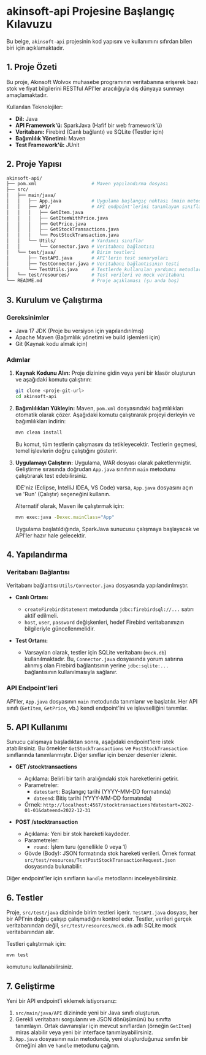 # akinsoft-api Projesine Başlangıç Kılavuzu

Bu belge, `akinsoft-api` projesinin kod yapısını ve kullanımını sıfırdan bilen biri için açıklamaktadır.

## 1. Proje Özeti

Bu proje, Akınsoft Wolvox muhasebe programının veritabanına erişerek bazı stok ve fiyat bilgilerini RESTful API'ler aracılığıyla dış dünyaya sunmayı amaçlamaktadır. 

Kullanılan Teknolojiler:
- **Dil:** Java
- **API Framework'ü:** SparkJava (Hafif bir web framework'ü)
- **Veritabanı:** Firebird (Canlı bağlantı) ve SQLite (Testler için)
- **Bağımlılık Yönetimi:** Maven
- **Test Framework'ü:** JUnit

## 2. Proje Yapısı

```bash
akinsoft-api/
├── pom.xml                    # Maven yapılandırma dosyası
├── src/
│   ├── main/java/
│   │   ├── App.java           # Uygulama başlangıç noktası (main metodu)
│   │   ├── API/               # API endpoint'lerini tanımlayan sınıflar
│   │   │   ├── GetItem.java
│   │   │   ├── GetItemWithPrice.java
│   │   │   ├── GetPrice.java
│   │   │   ├── GetStockTransactions.java
│   │   │   └── PostStockTransaction.java
│   │   └── Utils/             # Yardımcı sınıflar
│   │       └── Connector.java # Veritabanı bağlantısı
│   └── test/java/             # Birim testleri
│       ├── TestAPI.java       # API'lerin test senaryoları
│       ├── TestConnector.java # Veritabanı bağlantısının testi
│       └── TestUtils.java     # Testlerde kullanılan yardımcı metodlar
│   └── test/resources/        # Test verileri ve mock veritabanı
└── README.md                  # Proje açıklaması (şu anda boş)
```

## 3. Kurulum ve Çalıştırma

### Gereksinimler
- Java 17 JDK (Proje bu versiyon için yapılandırılmış)
- Apache Maven (Bağımlılık yönetimi ve build işlemleri için)
- Git (Kaynak kodu almak için)

### Adımlar

1. **Kaynak Kodunu Alın:** Proje dizinine gidin veya yeni bir klasör oluşturun ve aşağıdaki komutu çalıştırın:
   ```bash
   git clone <proje-git-url>
   cd akinsoft-api
   ```

2. **Bağımlılıkları Yükleyin:** Maven, `pom.xml` dosyasındaki bağımlılıkları otomatik olarak çözer. Aşağıdaki komutu çalıştırarak projeyi derleyin ve bağımlılıkları indirin:
   ```bash
   mvn clean install
   ```
   Bu komut, tüm testlerin çalışmasını da tetikleyecektir. Testlerin geçmesi, temel işlevlerin doğru çalıştığını gösterir.

3. **Uygulamayı Çalıştırın:**
   Uygulama, WAR dosyası olarak paketlenmiştir. Geliştirme sırasında doğrudan `App.java` sınıfının `main` metodunu çalıştırarak test edebilirsiniz. 
   
   IDE'niz (Eclipse, IntelliJ IDEA, VS Code) varsa, `App.java` dosyasını açın ve 'Run' (Çalıştır) seçeneğini kullanın.

   Alternatif olarak, Maven ile çalıştırmak için:
   ```bash
   mvn exec:java -Dexec.mainClass="App"
   ```
   Uygulama başlatıldığında, SparkJava sunucusu çalışmaya başlayacak ve API'ler hazır hale gelecektir.

## 4. Yapılandırma

### Veritabanı Bağlantısı

Veritabanı bağlantısı `Utils/Connector.java` dosyasında yapılandırılmıştır.

- **Canlı Ortam:** 
  - `createFirebirdStatement` metodunda `jdbc:firebirdsql://...` satırı aktif edilmeli.
  - `host`, `user`, `password` değişkenleri, hedef Firebird veritabanınızın bilgileriyle güncellenmelidir.
  
- **Test Ortamı:** 
  - Varsayılan olarak, testler için SQLite veritabanı (`mock.db`) kullanılmaktadır. Bu, `Connector.java` dosyasında yorum satırına alınmış olan Firebird bağlantısının yerine `jdbc:sqlite:...` bağlantısının kullanılmasıyla sağlanır.

### API Endpoint'leri

API'ler, `App.java` dosyasının `main` metodunda tanımlanır ve başlatılır. Her API sınıfı (`GetItem`, `GetPrice`, vb.) kendi endpoint'ini ve işlevselliğini tanımlar.

## 5. API Kullanımı

Sunucu çalışmaya başladıktan sonra, aşağıdaki endpoint'lere istek atabilirsiniz. Bu örnekler `GetStockTransactions` ve `PostStockTransaction` sınıflarında tanımlanmıştır. Diğer sınıflar için benzer desenler izlenir.

- **GET /stocktransactions**
  - Açıklama: Belirli bir tarih aralığındaki stok hareketlerini getirir.
  - Parametreler:
    - `datestart`: Başlangıç tarihi (YYYY-MM-DD formatında)
    - `dateend`: Bitiş tarihi (YYYY-MM-DD formatında)
  - Örnek: `http://localhost:4567/stocktransactions?datestart=2022-01-01&dateend=2022-12-31`

- **POST /stocktransaction**
  - Açıklama: Yeni bir stok hareketi kaydeder.
  - Parametreler:
    - `round`: İşlem turu (genellikle 0 veya 1)
  - Gövde (Body): JSON formatında stok hareketi verileri. Örnek format `src/test/resources/TestPostStockTransactionRequest.json` dosyasında bulunabilir.

Diğer endpoint'ler için sınıfların `handle` metodlarını inceleyebilirsiniz.

## 6. Testler

Proje, `src/test/java` dizininde birim testleri içerir. `TestAPI.java` dosyası, her bir API'nin doğru çalışıp çalışmadığını kontrol eder. Testler, verileri gerçek veritabanından değil, `src/test/resources/mock.db` adlı SQLite mock veritabanından alır.

Testleri çalıştırmak için:
```bash
mvn test
```
komutunu kullanabilirsiniz.

## 7. Geliştirme

Yeni bir API endpoint'i eklemek istiyorsanız:
1. `src/main/java/API` dizininde yeni bir Java sınıfı oluşturun.
2. Gerekli veritabanı sorgularını ve JSON dönüşümünü bu sınıfta tanımlayın. Ortak davranışlar için mevcut sınıflardan (örneğin `GetItem`) miras alabilir veya yeni bir interface tanımlayabilirsiniz.
3. `App.java` dosyasının `main` metodunda, yeni oluşturduğunuz sınıfın bir örneğini alın ve `handle` metodunu çağırın.